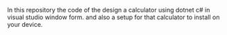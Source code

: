 In this repository the code of the design a calculator using dotnet c# in visual studio window form. and also a setup for that calculator to install on your device.
